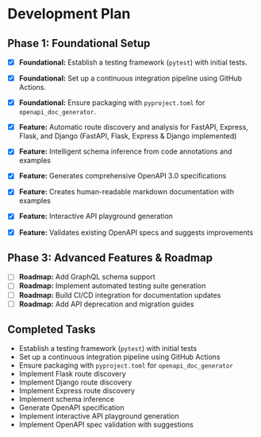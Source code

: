 # Development Plan

## Phase 1: Foundational Setup
- [x] **Foundational:** Establish a testing framework (`pytest`) with initial tests.
- [x] **Foundational:** Set up a continuous integration pipeline using GitHub Actions.
- [x] **Foundational:** Ensure packaging with `pyproject.toml` for `openapi_doc_generator`.

- [x] **Feature:** Automatic route discovery and analysis for FastAPI, Express, Flask, and Django (FastAPI, Flask, Express & Django implemented)
- [x] **Feature:** Intelligent schema inference from code annotations and examples
- [x] **Feature:** Generates comprehensive OpenAPI 3.0 specifications
- [x] **Feature:** Creates human-readable markdown documentation with examples
- [x] **Feature:** Interactive API playground generation
- [x] **Feature:** Validates existing OpenAPI specs and suggests improvements

## Phase 3: Advanced Features & Roadmap
- [ ] **Roadmap:** Add GraphQL schema support
- [ ] **Roadmap:** Implement automated testing suite generation
- [ ] **Roadmap:** Build CI/CD integration for documentation updates
- [ ] **Roadmap:** Add API deprecation and migration guides

## Completed Tasks
- Establish a testing framework (`pytest`) with initial tests
- Set up a continuous integration pipeline using GitHub Actions
- Ensure packaging with `pyproject.toml` for `openapi_doc_generator`
- Implement Flask route discovery
- Implement Django route discovery
- Implement Express route discovery
- Implement schema inference
- Generate OpenAPI specification
- Implement interactive API playground generation
- Implement OpenAPI spec validation with suggestions
